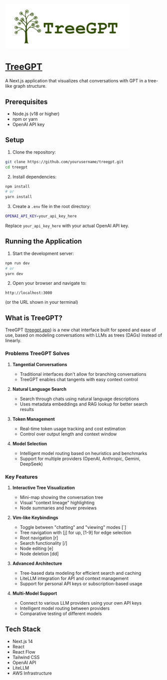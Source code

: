 <img src="public/treeGPTLogo.png" alt="TreeGPT Logo" width="400"/>

# [TreeGPT](https://treegpt.app/)

A Next.js application that visualizes chat conversations with GPT in a tree-like graph structure.

## Prerequisites

- Node.js (v18 or higher)
- npm or yarn
- OpenAI API key

## Setup

1. Clone the repository:

```bash
git clone https://github.com/yourusername/treegpt.git
cd treegpt
```

2. Install dependencies:

```bash
npm install
# or
yarn install
```

3. Create a `.env` file in the root directory:

```bash
OPENAI_API_KEY=your_api_key_here
```

Replace `your_api_key_here` with your actual OpenAI API key.

## Running the Application

1. Start the development server:

```bash
npm run dev
# or
yarn dev
```

2. Open your browser and navigate to:

```
http://localhost:3000
```

(or the URL shown in your terminal)

## What is TreeGPT?

TreeGPT ([treegpt.app](https://treegpt.app)) is a new chat interface built for speed and ease of use, based on modeling conversations with LLMs as trees (DAGs) instead of linearly.

### Problems TreeGPT Solves

1. **Tangential Conversations**

   - Traditional interfaces don't allow for branching conversations
   - TreeGPT enables chat tangents with easy context control

2. **Natural Language Search**

   - Search through chats using natural language descriptions
   - Uses metadata embeddings and RAG lookup for better search results

3. **Token Management**

   - Real-time token usage tracking and cost estimation
   - Control over output length and context window

4. **Model Selection**
   - Intelligent model routing based on heuristics and benchmarks
   - Support for multiple providers (OpenAI, Anthropic, Gemini, DeepSeek)

### Key Features

1. **Interactive Tree Visualization**

   - Mini-map showing the conversation tree
   - Visual "context lineage" highlighting
   - Node summaries and hover previews

2. **Vim-like Keybindings**

   - Toggle between "chatting" and "viewing" modes [`]
   - Tree navigation with [j] for up, [1-9] for edge selection
   - Root navigation [r]
   - Search functionality [/]
   - Node editing [e]
   - Node deletion [dd]

3. **Advanced Architecture**

   - Tree-based data modeling for efficient search and caching
   - LiteLLM integration for API and context management
   - Support for personal API keys or subscription-based usage

4. **Multi-Model Support**
   - Connect to various LLM providers using your own API keys
   - Intelligent model routing between providers
   - Comparative testing of different models

## Tech Stack

- Next.js 14
- React
- React Flow
- Tailwind CSS
- OpenAI API
- LiteLLM
- AWS Infrastructure
